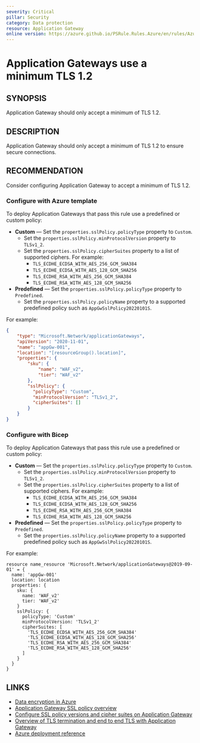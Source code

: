 ```yaml
---
severity: Critical
pillar: Security
category: Data protection
resource: Application Gateway
online version: https://azure.github.io/PSRule.Rules.Azure/en/rules/Azure.AppGw.SSLPolicy/
---
```


# Application Gateways use a minimum TLS 1.2

## SYNOPSIS

Application Gateway should only accept a minimum of TLS 1.2.

## DESCRIPTION

Application Gateway should only accept a minimum of TLS 1.2 to ensure secure connections.

## RECOMMENDATION

Consider configuring Application Gateway to accept a minimum of TLS 1.2.

### Configure with Azure template

To deploy Application Gateways that pass this rule use a predefined or custom policy:

- **Custom** &mdash; Set the `properties.sslPolicy.policyType` property to `Custom`.
  - Set the `properties.sslPolicy.minProtocolVersion` property to `TLSv1_2`.
  - Set the `properties.sslPolicy.cipherSuites` property to a list of supported ciphers. For example:
    - `TLS_ECDHE_ECDSA_WITH_AES_256_GCM_SHA384`
    - `TLS_ECDHE_ECDSA_WITH_AES_128_GCM_SHA256`
    - `TLS_ECDHE_RSA_WITH_AES_256_GCM_SHA384`
    - `TLS_ECDHE_RSA_WITH_AES_128_GCM_SHA256`
- **Predefined** &mdash; Set the `properties.sslPolicy.policyType` property to `Predefined`.
  - Set the `properties.sslPolicy.policyName` property to a supported predefined policy such as `AppGwSslPolicy20220101S`.

For example:

```json
{
    "type": "Microsoft.Network/applicationGateways",
    "apiVersion": "2020-11-01",
    "name": "appGw-001",
    "location": "[resourceGroup().location]",
    "properties": {
        "sku": {
            "name": "WAF_v2",
            "tier": "WAF_v2"
        },
        "sslPolicy": {
          "policyType": "Custom",
          "minProtocolVersion": "TLSv1_2",
          "cipherSuites": []
        }
    }
}
```

### Configure with Bicep

To deploy Application Gateways that pass this rule use a predefined or custom policy:

- **Custom** &mdash; Set the `properties.sslPolicy.policyType` property to `Custom`.
  - Set the `properties.sslPolicy.minProtocolVersion` property to `TLSv1_2`.
  - Set the `properties.sslPolicy.cipherSuites` property to a list of supported ciphers. For example:
    - `TLS_ECDHE_ECDSA_WITH_AES_256_GCM_SHA384`
    - `TLS_ECDHE_ECDSA_WITH_AES_128_GCM_SHA256`
    - `TLS_ECDHE_RSA_WITH_AES_256_GCM_SHA384`
    - `TLS_ECDHE_RSA_WITH_AES_128_GCM_SHA256`
- **Predefined** &mdash; Set the `properties.sslPolicy.policyType` property to `Predefined`.
  - Set the `properties.sslPolicy.policyName` property to a supported predefined policy such as `AppGwSslPolicy20220101S`.

For example:

```bicep
resource name_resource 'Microsoft.Network/applicationGateways@2019-09-01' = {
  name: 'appGw-001'
  location: location
  properties: {
    sku: {
      name: 'WAF_v2'
      tier: 'WAF_v2'
    }
    sslPolicy: {
      policyType: 'Custom'
      minProtocolVersion: 'TLSv1_2'
      cipherSuites: [
        'TLS_ECDHE_ECDSA_WITH_AES_256_GCM_SHA384'
        'TLS_ECDHE_ECDSA_WITH_AES_128_GCM_SHA256'
        'TLS_ECDHE_RSA_WITH_AES_256_GCM_SHA384'
        'TLS_ECDHE_RSA_WITH_AES_128_GCM_SHA256'
      ]
    }
  }
}
```

## LINKS

- [Data encryption in Azure](https://learn.microsoft.com/azure/architecture/framework/security/design-storage-encryption#data-in-transit)
- [Application Gateway SSL policy overview](https://docs.microsoft.com/azure/application-gateway/application-gateway-ssl-policy-overview)
- [Configure SSL policy versions and cipher suites on Application Gateway](https://docs.microsoft.com/azure/application-gateway/application-gateway-configure-ssl-policy-powershell)
- [Overview of TLS termination and end to end TLS with Application Gateway](https://docs.microsoft.com/azure/application-gateway/ssl-overview)
- [Azure deployment reference](https://docs.microsoft.com/azure/templates/microsoft.network/applicationgateways)

